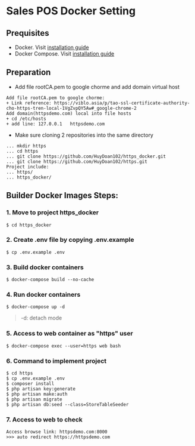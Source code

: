 # Sales POS Docker Setting

## Prequisites

- Docker. Visit [installation guide](https://www.docker.com/community-edition)
- Docker Compose. Visit [installation guide](https://docs.docker.com/compose/install/)


## Preparation

- Add file rootCA.pem to google chorme and add domain virtual host

```
Add file rootCA.pem to google chorme:
+ Link reference: https://viblo.asia/p/tao-ssl-certificate-authority-cho-https-tren-local-1VgZvpQY5Aw#_google-chrome-2
Add domain(httpsdemo.com) local into file hosts
+ cd /etc/hosts
+ add line: 127.0.0.1   httpsdemo.com
```
- Make sure cloning 2 repositories into the same directory
```
... mkdir https
... cd https
... git clone https://github.com/HuyDoan102/https_docker.git
... git clone https://github.com/HuyDoan102/https.git
Project include:
... https/
... https_docker/
```


## Builder Docker Images Steps:
### 1. Move to project https_docker
```
$ cd https_docker
```
### 2. Create .env file by copying .env.example

```
$ cp .env.example .env
```

### 3.  Build docker containers

```
$ docker-compose build --no-cache
```

### 4. Run docker containers

```
$ docker-compose up -d
```

> -d: detach mode

### 5. Access to web container as "https" user

```
$ docker-compose exec --user=https web bash
```

### 6. Command to implement project

```
$ cd https
$ cp .env.example .env
$ composer install
$ php artisan key:generate
$ php artisan make:auth
$ php artisan migrate
$ php artisan db:seed --class=StoreTableSeeder
```

### 7. Access to web to check
```
Access browse link: httpsdemo.com:8000
>>> auto redirect https://httpsdemo.com
```
